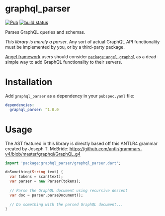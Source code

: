 # graphql_parser
[![Pub](https://img.shields.io/pub/v/graphql_parser.svg)](https://pub.dartlang.org/packages/graphql_parser)
[![build status](https://travis-ci.org/thosakwe/graphql_parser.svg)](https://travis-ci.org/thosakwe/graphql_parser)

Parses GraphQL queries and schemas.

*This library is merely a parser*. Any sort of actual GraphQL API functionality must be implemented by you,
or by a third-party package.

[Angel framework](https://angel-dart.github.io)
users should consider 
[`package:angel_graphql`](https://pub.dartlang.org/packages/angel_graphql)
as a dead-simple way to add GraphQL functionality to their servers.

# Installation
Add `graphql_parser` as a dependency in your `pubspec.yaml` file:

```yaml
dependencies:
  graphql_parser: ^1.0.0
```

# Usage
The AST featured in this library is directly based off this ANTLR4 grammar created by Joseph T. McBride:
https://github.com/antlr/grammars-v4/blob/master/graphql/GraphQL.g4

```dart
import 'package:graphql_parser/graphql_parser.dart';

doSomething(String text) {
  var tokens = scan(text);
  var parser = new Parser(tokens);
  
  // Parse the GraphQL document using recursive descent
  var doc = parser.parseDocument();
  
  // Do something with the parsed GraphQL document...
}
```
